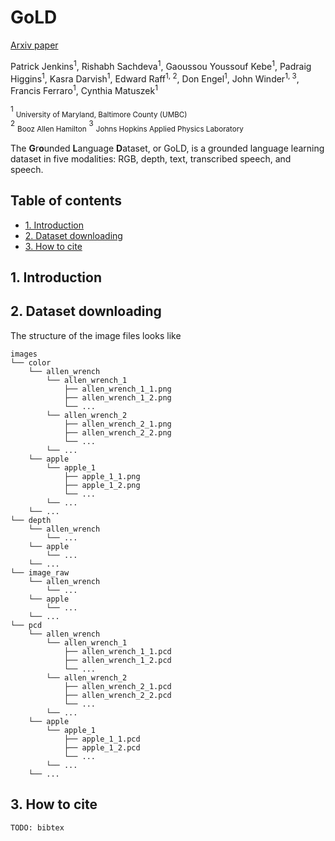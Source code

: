 # GoLD

[Arxiv paper](https://arxiv.org/pdf/2007.14987.pdf)

Patrick Jenkins<sup>1</sup>, Rishabh Sachdeva<sup>1</sup>, Gaoussou Youssouf Kebe<sup>1</sup>, 
Padraig Higgins<sup>1</sup>, Kasra Darvish<sup>1</sup>, Edward Raff<sup>1, 2</sup>,
Don Engel<sup>1</sup>, John Winder<sup>1, 3</sup>, Francis Ferraro<sup>1</sup>, Cynthia Matuszek<sup>1</sup>

<sup>1</sup> <sub>University of Maryland, Baltimore County (UMBC)</sub>  
<sup>2</sup> <sub>Booz Allen Hamilton</sub>
<sup>3</sup> <sub>Johns Hopkins Applied Physics Laboratory</sub>

The **G**r**o**unded **L**anguage **D**ataset, or GoLD, is a grounded language learning dataset in five modalities: RGB, depth, text, transcribed speech, and speech.

## Table of contents 

* [1. Introduction](#1-introduction)
* [2. Dataset downloading](#2-dataset-downloading)
* [3. How to cite](#3-how-to-cite)

## 1. Introduction

## 2. Dataset downloading

The structure of the image files looks like
```
images
└── color
    └── allen_wrench
        └── allen_wrench_1
            ├── allen_wrench_1_1.png
            ├── allen_wrench_1_2.png
            └── ...
        └── allen_wrench_2
            ├── allen_wrench_2_1.png
            ├── allen_wrench_2_2.png
            └── ...
        └── ...
    └── apple
        └── apple_1
            ├── apple_1_1.png
            ├── apple_1_2.png
            └── ...
        └── ...
    └── ...
└── depth
    └── allen_wrench
        └── ...
    └── apple
        └── ...
    └── ...
└── image_raw
    └── allen_wrench
        └── ...
    └── apple
        └── ...
    └── ...
└── pcd
    └── allen_wrench
        └── allen_wrench_1
            ├── allen_wrench_1_1.pcd
            ├── allen_wrench_1_2.pcd
            └── ...
        └── allen_wrench_2
            ├── allen_wrench_2_1.pcd
            ├── allen_wrench_2_2.pcd
            └── ...
        └── ...
    └── apple
        └── apple_1
            ├── apple_1_1.pcd
            ├── apple_1_2.pcd
            └── ...
        └── ...
    └── ...
```

## 3. How to cite

```
TODO: bibtex
```
